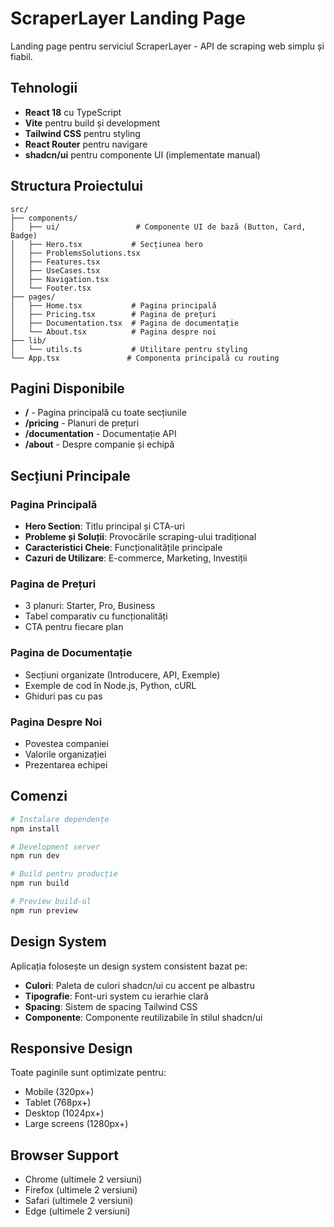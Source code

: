 # ScraperLayer Landing Page

Landing page pentru serviciul ScraperLayer - API de scraping web simplu și fiabil.

## Tehnologii

- **React 18** cu TypeScript
- **Vite** pentru build și development
- **Tailwind CSS** pentru styling
- **React Router** pentru navigare
- **shadcn/ui** pentru componente UI (implementate manual)

## Structura Proiectului

```
src/
├── components/
│   ├── ui/                 # Componente UI de bază (Button, Card, Badge)
│   ├── Hero.tsx           # Secțiunea hero
│   ├── ProblemsSolutions.tsx
│   ├── Features.tsx
│   ├── UseCases.tsx
│   ├── Navigation.tsx
│   └── Footer.tsx
├── pages/
│   ├── Home.tsx           # Pagina principală
│   ├── Pricing.tsx        # Pagina de prețuri
│   ├── Documentation.tsx  # Pagina de documentație
│   └── About.tsx          # Pagina despre noi
├── lib/
│   └── utils.ts           # Utilitare pentru styling
└── App.tsx               # Componenta principală cu routing
```

## Pagini Disponibile

- **/** - Pagina principală cu toate secțiunile
- **/pricing** - Planuri de prețuri
- **/documentation** - Documentație API
- **/about** - Despre companie și echipă

## Secțiuni Principale

### Pagina Principală
- **Hero Section**: Titlu principal și CTA-uri
- **Probleme și Soluții**: Provocările scraping-ului tradițional
- **Caracteristici Cheie**: Funcționalitățile principale
- **Cazuri de Utilizare**: E-commerce, Marketing, Investiții

### Pagina de Prețuri
- 3 planuri: Starter, Pro, Business
- Tabel comparativ cu funcționalități
- CTA pentru fiecare plan

### Pagina de Documentație
- Secțiuni organizate (Introducere, API, Exemple)
- Exemple de cod în Node.js, Python, cURL
- Ghiduri pas cu pas

### Pagina Despre Noi
- Povestea companiei
- Valorile organizației
- Prezentarea echipei

## Comenzi

```bash
# Instalare dependențe
npm install

# Development server
npm run dev

# Build pentru producție
npm run build

# Preview build-ul
npm run preview
```

## Design System

Aplicația folosește un design system consistent bazat pe:
- **Culori**: Paleta de culori shadcn/ui cu accent pe albastru
- **Tipografie**: Font-uri system cu ierarhie clară
- **Spacing**: Sistem de spacing Tailwind CSS
- **Componente**: Componente reutilizabile în stilul shadcn/ui

## Responsive Design

Toate paginile sunt optimizate pentru:
- Mobile (320px+)
- Tablet (768px+)
- Desktop (1024px+)
- Large screens (1280px+)

## Browser Support

- Chrome (ultimele 2 versiuni)
- Firefox (ultimele 2 versiuni)
- Safari (ultimele 2 versiuni)
- Edge (ultimele 2 versiuni)